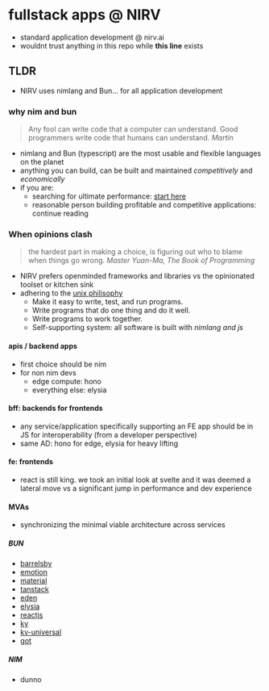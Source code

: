 # fullstack apps @ NIRV

- standard application development @ nirv.ai
- wouldnt trust anything in this repo while **this line** exists

## TLDR

- NIRV uses nimlang and Bun... for all application development

### why nim and bun

> Any fool can write code that a computer can understand. Good programmers write code that humans can understand. _Martin_

- nimlang and Bun (typescript) are the most usable and flexible languages on the planet
- anything you can build, can be built and maintained _competitively_ and _economically_
- if you are:
  - searching for ultimate performance: [start here](https://www.wikihow.com/Start-Programming-in-Assembly)
  - reasonable person building profitable and competitive applications: continue reading

### When opinions clash

> the hardest part in making a choice, is figuring out who to blame when things go wrong. _Master Yuan-Ma, The Book of Programming_

- NIRV prefers openminded frameworks and libraries vs the opinionated toolset or kitchen sink
- adhering to the [unix philisophy](https://en.wikipedia.org/wiki/Unix_philosophy)
  - Make it easy to write, test, and run programs.
  - Write programs that do one thing and do it well.
  - Write programs to work together.
  - Self-supporting system: all software is built with _nimlang and js_

#### apis / backend apps

- first choice should be nim
- for non nim devs
  - edge compute: hono
  - everything else: elysia

#### bff: backends for frontends

- any service/application specifically supporting an FE app should be in JS for interoperability (from a developer perspective)
- same AD: hono for edge, elysia for heavy lifting

#### fe: frontends

- react is still king. we took an initial look at svelte and it was deemed a lateral move vs a significant jump in performance and dev experience

#### MVAs

- synchronizing the minimal viable architecture across services

##### BUN

- [barrelsby](https://github.com/bencoveney/barrelsby)
- [emotion](https://github.com/emotion-js/emotion/tree/main)
- [material](https://github.com/mui/material-ui)
- [tanstack](https://tanstack.com/)
- [eden](https://elysiajs.com/plugins/eden/overview.html)
- [elysia](https://elysiajs.com/introduction.html)
- [reactjs](https://react.dev/)
- [ky](https://github.com/sindresorhus/ky)
- [kv-universal](https://github.com/sindresorhus/ky-universal)
- [got](https://github.com/sindresorhus/got)

##### NIM

- dunno
